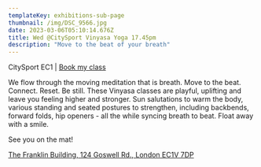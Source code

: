 ```yaml
---
templateKey: exhibitions-sub-page
thumbnail: /img/DSC_9566.jpg
date: 2023-03-06T05:10:14.676Z
title: Wed @CitySport Vinyasa Yoga 17.45pm
description: "Move to the beat of your breath"
---
```

CitySport EC1 | [Book my class](https://bookings.citysport.org.uk/LhWeb/en/Public/Bookings)

We flow through the moving meditation that is breath. Move to the beat. Connect. Reset. Be still. 
These Vinyasa classes are playful, uplifting and leave you feeling higher and stronger. Sun salutations to warm the body, various standing and seated postures to strengthen, including backbends, forward folds, hip openers - all the while syncing breath to beat. Float away with a smile.

See you on the mat!

[The Franklin Building, 124 Goswell Rd., London EC1V 7DP](https://www.google.com/maps/place/CitySport/@51.5246578,-0.1039556,17z/data=!3m2!4b1!5s0x48761b0c17e07dc5:0xb1355f12df541930!4m6!3m5!1s0x48761b5745b782e9:0xbdbfaea81a91cb82!8m2!3d51.5246546!4d-0.0990847!16s%2Fg%2F1v93_k76?entry=ttu&g_ep=EgoyMDI1MDIxOS4xIKXMDSoASAFQAw%3D%3D)